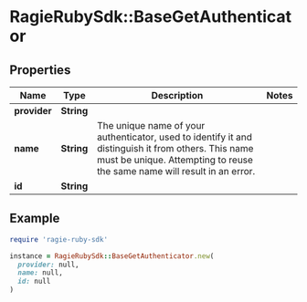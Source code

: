 # RagieRubySdk::BaseGetAuthenticator

## Properties

| Name | Type | Description | Notes |
| ---- | ---- | ----------- | ----- |
| **provider** | **String** |  |  |
| **name** | **String** | The unique name of your authenticator, used to identify it and distinguish it from others. This name must be unique. Attempting to reuse the same name will result in an error. |  |
| **id** | **String** |  |  |

## Example

```ruby
require 'ragie-ruby-sdk'

instance = RagieRubySdk::BaseGetAuthenticator.new(
  provider: null,
  name: null,
  id: null
)
```

